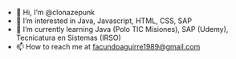 - 👋 Hi, I’m @clonazepunk
- 👀 I’m interested in Java, Javascript, HTML, CSS, SAP
- 🌱 I’m currently learning Java (Polo TIC Misiones), SAP (Udemy), Tecnicatura en Sistemas (IRSO)
- 📫 How to reach me at facundoaguirre1989@gmail.com

<!---
clonazepunk/clonazepunk is a ✨ special ✨ repository because its `README.md` (this file) appears on your GitHub profile.
You can click the Preview link to take a look at your changes.
--->
